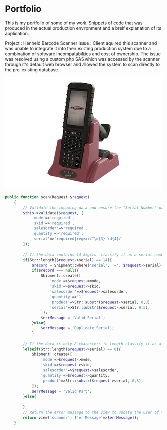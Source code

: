 # Portfolio
This is my portfolio of some of my work. Snippets of code that was produced in the actual production environment and a breif explanation of its application.

Project : Hanheld Barcode Scanner
Issue : Client aquired this scanner and was unable to integrate it into their existing production system due to a combination of software incompatabilities and cost of ownership. The issue was resolved using a custom php SAS which was accessed by the scanner through it's default web browser and allowed the system to scan directly to the pre-existing database. 

<img src="php/handheld.jpg" class="center" alt="Barcode Scanner" title="Barcode Scanner">

```php
public function scan(Request $request)
    {
        // Validate the incoming data and ensure the "Serial Number" passes the regex test.
        $this->validate($request, [
            'mode'=>'required',
            'skid'=>'required',
            'salesorder'=>'required',
            'quantity'=>'required',
            'serial'=>'required|regex:/^\d{3}-\d{4}/'
        ]);

        // If the data contains 14 digits, classify it as a serial number and create a database record.
        if(Str::length($request->serial) == 14){
            $record = Shipment::where('serial', '=', $request->serial)->first();
            if($record === null){
                Shipment::create([
                    'mode'=>$request->mode,
                    'skid'=>$request->skid,
                    'salesorder'=>$request->salesorder,
                    'quantity'=>'1',
                    'product'=>Str::substr($request->serial, 0,8),
                    'serial'=>Str::substr($request->serial, 9,5),
                ]);
                $errMessage = 'Valid Serial';
            }else{
                $errMessage = 'Duplicate Serial';
            }

        // If the data is only 8 characters in length classify it as a part and create the appropriate record.
        }elseif(Str::length($request->serial) == 8){
            Shipment::create([
                'mode'=>$request->mode,
                'skid'=>$request->skid,
                'salesorder'=>$request->salesorder,
                'quantity'=>$request->quantity,
                'product'=>Str::substr($request->serial, 0,8),
            ]);
            $errMessage = 'Valid Part';
        }else{

        }
        // Return the error message to the view to update the user of the status of the scan.
        return view('scanner', ['errMessage'=>$errMessage]);
    }
```
